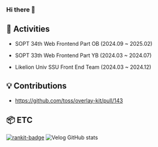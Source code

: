 ### Hi there 👋


## 🚀 Activities
- SOPT 34th Web Frontend Part OB (2024.09 ~ 2025.02)

- SOPT 33th Web Frontend Part YB (2024.03 ~ 2024.07)

- Likelion Univ SSU Front End Team (2024.03 ~ 2024.12)


## 💡 Contributions
- https://github.com/toss/overlay-kit/pull/143

## 📦 ETC
[![rankit-badge](https://badge.rankit.run/badge?name=KIMGEONHWI)](https://www.rankit.run)
![Velog GitHub stats](https://velog-github-badge.vercel.app/badge/geonhwi1014?theme=light&posts=3)


